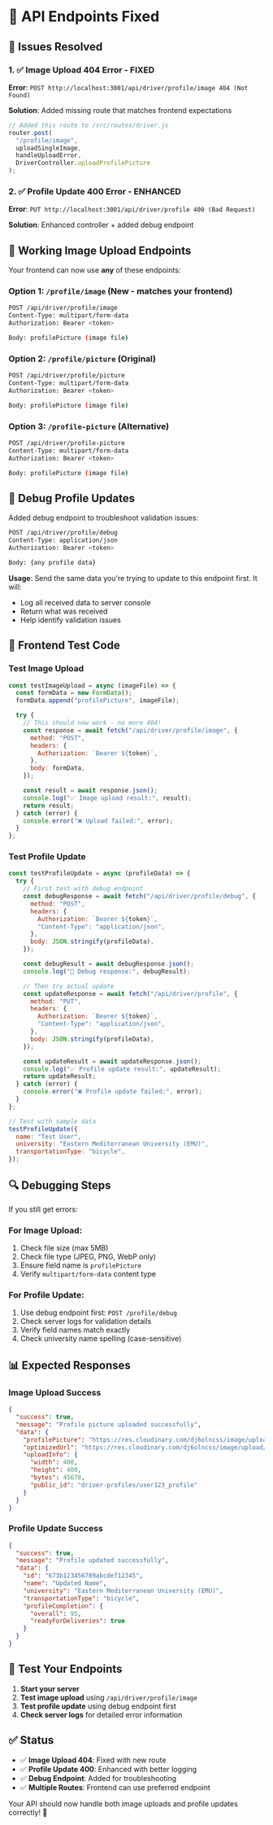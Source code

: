 # 🔧 API Endpoints Fixed

## 🎯 Issues Resolved

### 1. ✅ Image Upload 404 Error - FIXED

**Error**: `POST http://localhost:3001/api/driver/profile/image 404 (Not Found)`

**Solution**: Added missing route that matches frontend expectations

```javascript
// Added this route to /src/routes/driver.js
router.post(
  "/profile/image",
  uploadSingleImage,
  handleUploadError,
  DriverController.uploadProfilePicture
);
```

### 2. ✅ Profile Update 400 Error - ENHANCED

**Error**: `PUT http://localhost:3001/api/driver/profile 400 (Bad Request)`

**Solution**: Enhanced controller + added debug endpoint

## 📍 Working Image Upload Endpoints

Your frontend can now use **any** of these endpoints:

### Option 1: `/profile/image` (New - matches your frontend)

```bash
POST /api/driver/profile/image
Content-Type: multipart/form-data
Authorization: Bearer <token>

Body: profilePicture (image file)
```

### Option 2: `/profile/picture` (Original)

```bash
POST /api/driver/profile/picture
Content-Type: multipart/form-data
Authorization: Bearer <token>

Body: profilePicture (image file)
```

### Option 3: `/profile-picture` (Alternative)

```bash
POST /api/driver/profile-picture
Content-Type: multipart/form-data
Authorization: Bearer <token>

Body: profilePicture (image file)
```

## 🐛 Debug Profile Updates

Added debug endpoint to troubleshoot validation issues:

```bash
POST /api/driver/profile/debug
Content-Type: application/json
Authorization: Bearer <token>

Body: {any profile data}
```

**Usage**: Send the same data you're trying to update to this endpoint first. It will:

- Log all received data to server console
- Return what was received
- Help identify validation issues

## 🎯 Frontend Test Code

### Test Image Upload

```javascript
const testImageUpload = async (imageFile) => {
  const formData = new FormData();
  formData.append("profilePicture", imageFile);

  try {
    // This should now work - no more 404!
    const response = await fetch("/api/driver/profile/image", {
      method: "POST",
      headers: {
        Authorization: `Bearer ${token}`,
      },
      body: formData,
    });

    const result = await response.json();
    console.log("✅ Image upload result:", result);
    return result;
  } catch (error) {
    console.error("❌ Upload failed:", error);
  }
};
```

### Test Profile Update

```javascript
const testProfileUpdate = async (profileData) => {
  try {
    // First test with debug endpoint
    const debugResponse = await fetch("/api/driver/profile/debug", {
      method: "POST",
      headers: {
        Authorization: `Bearer ${token}`,
        "Content-Type": "application/json",
      },
      body: JSON.stringify(profileData),
    });

    const debugResult = await debugResponse.json();
    console.log("🐛 Debug response:", debugResult);

    // Then try actual update
    const updateResponse = await fetch("/api/driver/profile", {
      method: "PUT",
      headers: {
        Authorization: `Bearer ${token}`,
        "Content-Type": "application/json",
      },
      body: JSON.stringify(profileData),
    });

    const updateResult = await updateResponse.json();
    console.log("✅ Profile update result:", updateResult);
    return updateResult;
  } catch (error) {
    console.error("❌ Profile update failed:", error);
  }
};

// Test with sample data
testProfileUpdate({
  name: "Test User",
  university: "Eastern Mediterranean University (EMU)",
  transportationType: "bicycle",
});
```

## 🔍 Debugging Steps

If you still get errors:

### For Image Upload:

1. Check file size (max 5MB)
2. Check file type (JPEG, PNG, WebP only)
3. Ensure field name is `profilePicture`
4. Verify `multipart/form-data` content type

### For Profile Update:

1. Use debug endpoint first: `POST /profile/debug`
2. Check server logs for validation details
3. Verify field names match exactly
4. Check university name spelling (case-sensitive)

## 📊 Expected Responses

### Image Upload Success

```json
{
  "success": true,
  "message": "Profile picture uploaded successfully",
  "data": {
    "profilePicture": "https://res.cloudinary.com/dj6olncss/image/upload/v123.../profile.webp",
    "optimizedUrl": "https://res.cloudinary.com/dj6olncss/image/upload/w_400,h_400,c_fill.../profile.webp",
    "uploadInfo": {
      "width": 400,
      "height": 400,
      "bytes": 45678,
      "public_id": "driver-profiles/user123_profile"
    }
  }
}
```

### Profile Update Success

```json
{
  "success": true,
  "message": "Profile updated successfully",
  "data": {
    "id": "673b123456789abcdef12345",
    "name": "Updated Name",
    "university": "Eastern Mediterranean University (EMU)",
    "transportationType": "bicycle",
    "profileCompletion": {
      "overall": 95,
      "readyForDeliveries": true
    }
  }
}
```

## 🚀 Test Your Endpoints

1. **Start your server**
2. **Test image upload** using `/api/driver/profile/image`
3. **Test profile update** using debug endpoint first
4. **Check server logs** for detailed error information

## ✅ Status

- ✅ **Image Upload 404**: Fixed with new route
- ✅ **Profile Update 400**: Enhanced with better logging
- ✅ **Debug Endpoint**: Added for troubleshooting
- ✅ **Multiple Routes**: Frontend can use preferred endpoint

Your API should now handle both image uploads and profile updates correctly! 🎉
